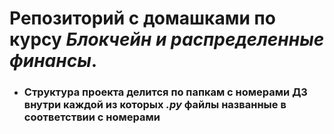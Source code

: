 # Репозиторий с домашками по курсу _Блокчейн и распределенные финансы_. 

* ### Структура проекта делится по папкам с номерами ДЗ внутри каждой из которых _.py_ файлы названные в соответствии с номерами  